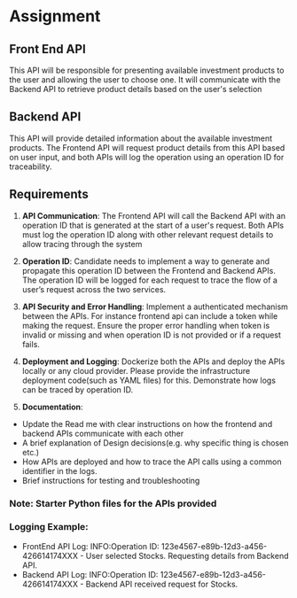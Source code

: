 # Assignment

## Front End API
This API will be responsible for presenting available investment products to the user and allowing the user to choose one. 
It will communicate with the Backend API to retrieve product details based on the user's selection

## Backend API
This API will provide detailed information about the available investment products. The Frontend API will request product details from this API based on user input, and both APIs will log the operation using an operation ID for traceability.

## Requirements
1. **API Communication**: The Frontend API will call the Backend API with an operation ID that is generated at the start of a user's request. Both APIs must log the operation ID along with other relevant request details to allow tracing through the system

2. **Operation ID**: Candidate needs to implement a way to generate and propagate this operation ID between the Frontend and Backend APIs. The operation ID will be logged for each request to trace the flow of a user’s request across the two services.

3. **API Security and Error Handling**: Implement a authenticated mechanism between the APIs. For instance frontend api can include a token while making the request. Ensure the proper error handling when token is invalid or missing and when operation ID is not provided or if a request fails.

4. **Deployment and Logging**: Dockerize both the APIs and deploy the APIs locally or any cloud provider. Please provide the infrastructure deployment code(such as YAML files) for this. Demonstrate how logs can be traced by operation ID.

5. **Documentation**: 
- Update the Read me with clear instructions on how the frontend and backend APIs communicate with each other
- A brief explanation of Design decisions(e.g. why specific thing is chosen etc.)
- How APIs are deployed and how to trace the API calls using a common identifier in the logs.
- Brief instructions for testing and troubleshooting

### Note: Starter Python files for the APIs provided

### Logging Example:
- FrontEnd API Log: 
INFO:Operation ID: 123e4567-e89b-12d3-a456-426614174XXX - User selected Stocks. Requesting details from Backend API.
- Backend API Log: 
INFO:Operation ID: 123e4567-e89b-12d3-a456-426614174XXX - Backend API received request for Stocks.


